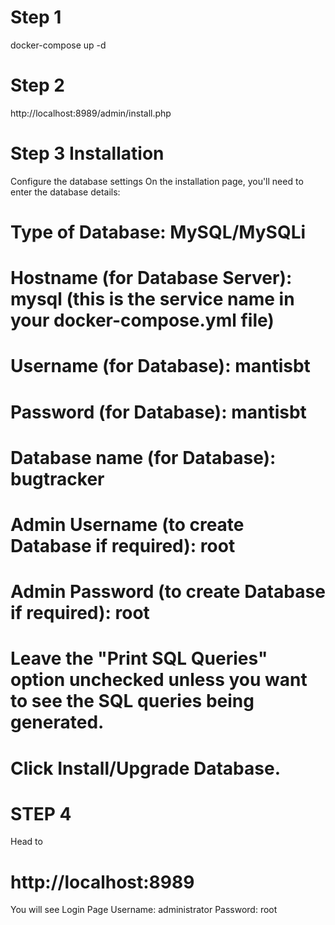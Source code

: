 # Step 1

docker-compose up -d

# Step 2

http://localhost:8989/admin/install.php

# Step 3 Installation

Configure the database settings
On the installation page, you'll need to enter the database details:

# Type of Database: MySQL/MySQLi
# Hostname (for Database Server): mysql (this is the service name in your docker-compose.yml file)
# Username (for Database): mantisbt
# Password (for Database): mantisbt
# Database name (for Database): bugtracker
# Admin Username (to create Database if required): root
# Admin Password (to create Database if required): root
# Leave the "Print SQL Queries" option unchecked unless you want to see the SQL queries being generated.

# Click Install/Upgrade Database.



# STEP 4

Head to

# http://localhost:8989

You will see Login Page
Username: administrator
Password: root